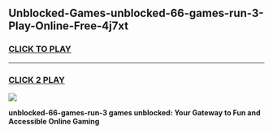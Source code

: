 
## Unblocked-Games-unblocked-66-games-run-3-Play-Online-Free-4j7xt
<h3>
<a href="https://premium76.site?title=unblocked-66-games-run-3&ref=26A">CLICK TO PLAY</a></h3>
<hr>

<h3>
<a href="https://premium76.site?title=unblocked-66-games-run-3&ref=26A">CLICK 2 PLAY</a>
  
</h3>

<a href="https://premium76.site?title=unblocked-66-games-run-3&ref=26A"><img src="https://clearcache.store/games.png"></a>


**unblocked-66-games-run-3 games unblocked: Your Gateway to Fun and Accessible Online Gaming**
